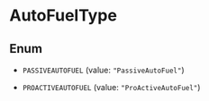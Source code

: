 

# AutoFuelType

## Enum


* `PASSIVEAUTOFUEL` (value: `"PassiveAutoFuel"`)

* `PROACTIVEAUTOFUEL` (value: `"ProActiveAutoFuel"`)



